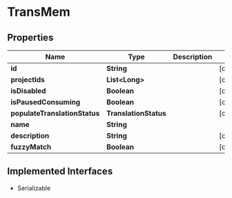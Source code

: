

# TransMem


## Properties

| Name | Type | Description | Notes |
|------------ | ------------- | ------------- | -------------|
|**id** | **String** |  |  [optional] |
|**projectIds** | **List&lt;Long&gt;** |  |  [optional] |
|**isDisabled** | **Boolean** |  |  [optional] |
|**isPausedConsuming** | **Boolean** |  |  [optional] |
|**populateTranslationStatus** | **TranslationStatus** |  |  [optional] |
|**name** | **String** |  |  |
|**description** | **String** |  |  [optional] |
|**fuzzyMatch** | **Boolean** |  |  [optional] |


## Implemented Interfaces

* Serializable


